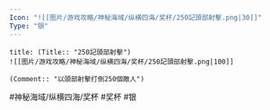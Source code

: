 ```yaml
---
Icon: "![[图片/游戏攻略/神秘海域/纵横四海/奖杯/250記頭部射擊.png|30]]"
Type: "银"
---
```

```ad-common-silver-trophy
title: (Title:: "250記頭部射擊")
![[图片/游戏攻略/神秘海域/纵横四海/奖杯/250記頭部射擊.png|100]]

(Comment:: "以頭部射擊打倒250個敵人")
```

#神秘海域/纵横四海/奖杯 #奖杯 #银
